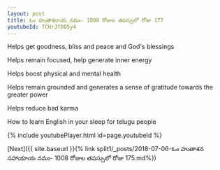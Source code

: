 ```yaml
---
layout: post
title: ఓం హుతాశనాయ నమః- 1008 రోజుల తపస్సులో రోజు 177
youtubeId: TCHrJfDO5y4
---
```

 
 
Helps get goodness, bliss and peace and God's blessings
 
Helps remain focused, help generate inner energy 
 
Helps boost physical and mental health 
 
Helps remain grounded and generates a sense of gratitude towards the greater power 
 
Helps reduce bad karma
 
How to learn English in your sleep for telugu people
 
 
 
 


{% include youtubePlayer.html id=page.youtubeId %}
 
[Next]({{ site.baseurl }}{% link split1/_posts/2018-07-06-ఓం హుతాశన సహాయాయ నమః- 1008 రోజుల తపస్సులో రోజు 175.md%})
 
